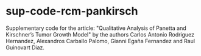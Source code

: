 # sup-code-rcm-pankirsch
Supplementary code for the article: "Qualitative Analysis of Panetta and Kirschner’s Tumor Growth Model" by the authors Carlos Antonio Rodriguez Hernandez, Alexandros Carballo Palomo,  Gianni Egaña Fernandez and Raul Guinovart Diaz.
